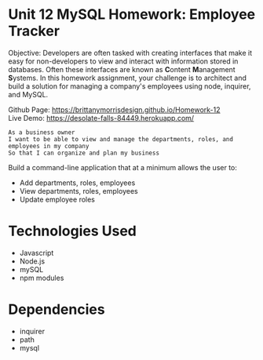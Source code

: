 # Unit 12 MySQL Homework: Employee Tracker

Objective: Developers are often tasked with creating interfaces that make it easy for non-developers to view and interact with information stored in databases. Often these interfaces are known as **C**ontent **M**anagement **S**ystems. In this homework assignment, your challenge is to architect and build a solution for managing a company's employees using node, inquirer, and MySQL.

Github Page: https://brittanymorrisdesign.github.io/Homework-12 </br>
Live Demo: https://desolate-falls-84449.herokuapp.com/

```
As a business owner
I want to be able to view and manage the departments, roles, and employees in my company
So that I can organize and plan my business
```

Build a command-line application that at a minimum allows the user to:

* Add departments, roles, employees
* View departments, roles, employees
* Update employee roles

# Technologies Used
* Javascript
* Node.js
* mySQL
* npm modules

# Dependencies
* inquirer
* path
* mysql
